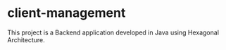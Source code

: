 # client-management
This project is a Backend application developed in Java using Hexagonal Architecture.
